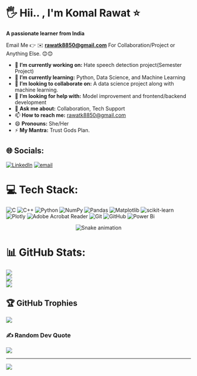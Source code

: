 # 🖐️ Hii.. , I'm Komal Rawat ⭐
**A passionate learner from India**

Email Me 👉 ✉️ **rawatk8850@gmail.com** For Collaboration/Project or Anything Else. 😊😊

- 🔭 **I’m currently working on:** Hate speech detection project(Semester Project) 
- 🌱 **I’m currently learning:** Python, Data Science, and Machine Learning
- 👯 **I’m looking to collaborate on:** A data science project along with machine learning.
- 🤔 **I’m looking for help with:** Model improvement and frontend/backend development
- 💬 **Ask me about:** Collaboration, Tech Support
- 📫 **How to reach me:** rawatk8850@gmail.com
- 😄 **Pronouns:** She/Her
- ⚡ **My Mantra:** Trust Gods Plan.

## 🌐 Socials:
[![LinkedIn](https://img.shields.io/badge/LinkedIn-%230077B5.svg?logo=linkedin&logoColor=white)](https://linkedin.com/in/https://www.linkedin.com/in/komal-rawat-13a9262a9/) [![email](https://img.shields.io/badge/Email-D14836?logo=gmail&logoColor=white)](mailto:rawatk8850@gmail.com) 

# 💻 Tech Stack:
![C](https://img.shields.io/badge/c-%2300599C.svg?style=flat&logo=c&logoColor=white) ![C++](https://img.shields.io/badge/c++-%2300599C.svg?style=flat&logo=c%2B%2B&logoColor=white) ![Python](https://img.shields.io/badge/python-3670A0?style=flat&logo=python&logoColor=ffdd54) ![NumPy](https://img.shields.io/badge/numpy-%23013243.svg?style=flat&logo=numpy&logoColor=white) ![Pandas](https://img.shields.io/badge/pandas-%23150458.svg?style=flat&logo=pandas&logoColor=white) ![Matplotlib](https://img.shields.io/badge/Matplotlib-%23ffffff.svg?style=flat&logo=Matplotlib&logoColor=black) ![scikit-learn](https://img.shields.io/badge/scikit--learn-%23F7931E.svg?style=flat&logo=scikit-learn&logoColor=white) ![Plotly](https://img.shields.io/badge/Plotly-%233F4F75.svg?style=flat&logo=plotly&logoColor=white) ![Adobe Acrobat Reader](https://img.shields.io/badge/Adobe%20Acrobat%20Reader-EC1C24.svg?style=flat&logo=Adobe%20Acrobat%20Reader&logoColor=white) ![Git](https://img.shields.io/badge/git-%23F05033.svg?style=flat&logo=git&logoColor=white) ![GitHub](https://img.shields.io/badge/github-%23121011.svg?style=flat&logo=github&logoColor=white) ![Power Bi](https://img.shields.io/badge/power_bi-F2C811?style=flat&logo=powerbi&logoColor=black)

<!-- Snake Game Repo View -->

<div align="center">
  <img src="https://profile-readme-generator.com/assets/snake.svg" alt="Snake animation" />
</div>
 

# 📊 GitHub Stats:
![](https://github-readme-stats.vercel.app/api?username=komal601&theme=dark&hide_border=false&include_all_commits=true&count_private=false)<br/>
![](https://nirzak-streak-stats.vercel.app/?user=komal601&theme=dark&hide_border=false)<br/>
![](https://github-readme-stats.vercel.app/api/top-langs/?username=komal601&theme=dark&hide_border=false&include_all_commits=true&count_private=false&layout=compact)

## 🏆 GitHub Trophies
![](https://github-profile-trophy.vercel.app/?username=komal601&theme=ambient_gradient&no-frame=true&no-bg=false&margin-w=4)

### ✍️ Random Dev Quote
![](https://quotes-github-readme.vercel.app/api?type=vetical&theme=merko)

---
[![](https://visitcount.itsvg.in/api?id=komal601&icon=0&color=0)](https://visitcount.itsvg.in)

<!-- Proudly created with GPRM ( https://gprm.itsvg.in ) -->
